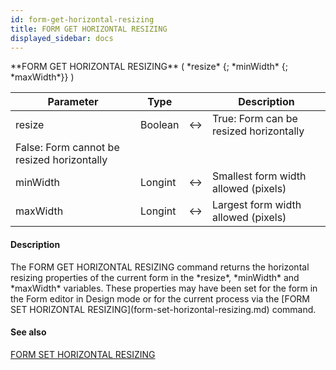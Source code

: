 ```yaml
---
id: form-get-horizontal-resizing
title: FORM GET HORIZONTAL RESIZING
displayed_sidebar: docs
---
```


<!--REF #_command_.FORM GET HORIZONTAL RESIZING.Syntax-->**FORM GET HORIZONTAL RESIZING** ( *resize* {; *minWidth* {; *maxWidth*}} )<!-- END REF-->
<!--REF #_command_.FORM GET HORIZONTAL RESIZING.Params-->
| Parameter | Type |  | Description |
| --- | --- | --- | --- |
| resize | Boolean | <-> | True: Form can be resized horizontally
False: Form cannot be resized horizontally |
| minWidth | Longint | <-> | Smallest form width allowed (pixels) |
| maxWidth | Longint | <-> | Largest form width allowed (pixels) |

<!-- END REF-->

#### Description 

<!--REF #_command_.FORM GET HORIZONTAL RESIZING.Summary-->The FORM GET HORIZONTAL RESIZING command returns the horizontal resizing properties of the current form in the *resize*, *minWidth* and *maxWidth* variables.<!-- END REF--> These properties may have been set for the form in the Form editor in Design mode or for the current process via the [FORM SET HORIZONTAL RESIZING](form-set-horizontal-resizing.md) command.

#### See also 

[FORM SET HORIZONTAL RESIZING](form-set-horizontal-resizing.md)  